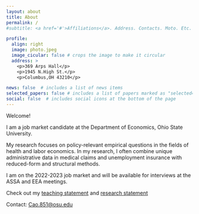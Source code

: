 ```yaml
---
layout: about
title: About
permalink: /
#subtitle: <a href='#'>Affiliations</a>. Address. Contacts. Moto. Etc.

profile:
  align: right
  image: photo.jpeg
  image_cicular: false # crops the image to make it circular
  address: >
    <p>369 Arps Hall</p>
    <p>1945 N.High St.</p>
    <p>Columbus,OH 43210</p>

news: false  # includes a list of news items
selected_papers: false # includes a list of papers marked as "selected={true}"
social: false  # includes social icons at the bottom of the page
---
```

Welcome!

I am a job market candidate at the Department of Economics, Ohio State University.

My research focuses on policy-relevant empirical questions in the fields of health and labor economics. In my research, I often combine unique administrative data in medical claims and unemployment insurance with reduced-form and structural methods.

I am on the 2022-2023 job market and will be available for interviews at the ASSA and EEA meetings.

Check out my [teaching statement](https://www.google.com/) and [research statement](https://www.google.com/)

Contact: [Cao.851@osu.edu](Cao.851@osu.edu)
